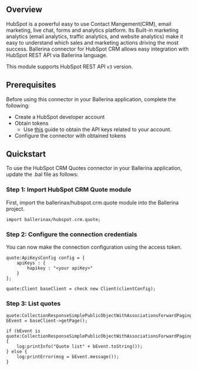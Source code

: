 ## Overview
HubSpot is a powerful easy to use Contact Mangement(CRM), email marketing, live chat, forms and analytics platform. Its 
Built-in marketing analytics (email analytics, traffic analytics, and website analytics) make it easy to understand 
which sales and marketing actions driving the most success.
Ballerina connector for HubSpot CRM allows easy integration with HubSpot REST API via Ballerina language. 

This module supports HubSpot REST API `v3` version.
 
## Prerequisites
Before using this connector in your Ballerina application, complete the following:
* Create a HubSpot developer account
* Obtain tokens
    -  Use [this](https://knowledge.hubspot.com/integrations/how-do-i-get-my-hubspot-api-key?_ga=2.57958890.1140639136.1626730652-1097354510.1626409334) guide to obtain the API keys related to your account.
* Configure the connector with obtained tokens

## Quickstart
To use the HubSpot CRM Quotes connector in your Ballerina application, update the .bal file as follows:
### Step 1: Import HubSpot CRM Quote module
First, import the ballerinax/hubspot.crm.quote module into the Ballerina project.
```ballerina
import ballerinax/hubspot.crm.quote;
```

### Step 2: Configure the connection credentials
You can now make the connection configuration using the access token.
```ballerina
quote:ApiKeysConfig config = {
    apiKeys : {
        hapikey : "<your apiKey>"
    }
};

quote:Client baseClient = check new Client(clientConfig);

```

### Step 3: List quotes

```
quote:CollectionResponseSimplePublicObjectWithAssociationsForwardPaging|error bEvent = baseClient->getPage();

if (bEvent is quote:CollectionResponseSimplePublicObjectWithAssociationsForwardPaging) {
    log:printInfo("Quote list" + bEvent.toString());
} else {
    log:printError(msg = bEvent.message());
}
```